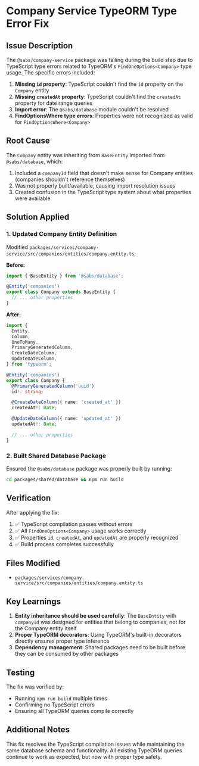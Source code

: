 # Company Service TypeORM Type Error Fix

## Issue Description
The `@sabs/company-service` package was failing during the build step due to TypeScript type errors related to TypeORM's `FindOneOptions<Company>` type usage. The specific errors included:

1. **Missing `id` property**: TypeScript couldn't find the `id` property on the `Company` entity
2. **Missing `createdAt` property**: TypeScript couldn't find the `createdAt` property for date range queries
3. **Import error**: The `@sabs/database` module couldn't be resolved
4. **FindOptionsWhere type errors**: Properties were not recognized as valid for `FindOptionsWhere<Company>`

## Root Cause
The `Company` entity was inheriting from `BaseEntity` imported from `@sabs/database`, which:
1. Included a `companyId` field that doesn't make sense for Company entities (companies shouldn't reference themselves)
2. Was not properly built/available, causing import resolution issues
3. Created confusion in the TypeScript type system about what properties were available

## Solution Applied

### 1. Updated Company Entity Definition
Modified `packages/services/company-service/src/companies/entities/company.entity.ts`:

**Before:**
```typescript
import { BaseEntity } from '@sabs/database';

@Entity('companies')
export class Company extends BaseEntity {
  // ... other properties
}
```

**After:**
```typescript
import {
  Entity,
  Column,
  OneToMany,
  PrimaryGeneratedColumn,
  CreateDateColumn,
  UpdateDateColumn,
} from 'typeorm';

@Entity('companies')
export class Company {
  @PrimaryGeneratedColumn('uuid')
  id!: string;

  @CreateDateColumn({ name: 'created_at' })
  createdAt!: Date;

  @UpdateDateColumn({ name: 'updated_at' })
  updatedAt!: Date;

  // ... other properties
}
```

### 2. Built Shared Database Package
Ensured the `@sabs/database` package was properly built by running:
```bash
cd packages/shared/database && npm run build
```

## Verification
After applying the fix:
1. ✅ TypeScript compilation passes without errors
2. ✅ All `FindOneOptions<Company>` usage works correctly
3. ✅ Properties `id`, `createdAt`, and `updatedAt` are properly recognized
4. ✅ Build process completes successfully

## Files Modified
- `packages/services/company-service/src/companies/entities/company.entity.ts`

## Key Learnings
1. **Entity inheritance should be used carefully**: The `BaseEntity` with `companyId` was designed for entities that belong to companies, not for the Company entity itself
2. **Proper TypeORM decorators**: Using TypeORM's built-in decorators directly ensures proper type inference
3. **Dependency management**: Shared packages need to be built before they can be consumed by other packages

## Testing
The fix was verified by:
- Running `npm run build` multiple times
- Confirming no TypeScript errors
- Ensuring all TypeORM queries compile correctly

## Additional Notes
This fix resolves the TypeScript compilation issues while maintaining the same database schema and functionality. All existing TypeORM queries continue to work as expected, but now with proper type safety.